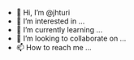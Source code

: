 - 👋 Hi, I’m @jhturi
- 👀 I’m interested in ...
- 🌱 I’m currently learning ...
- 💞️ I’m looking to collaborate on ...
- 📫 How to reach me ...

<!---
jhturi/jhturi is a ✨ special ✨ repository because its `README.md` (this file) appears on your GitHub profile.
You can click the Preview link to take a look at your changes.
--->
